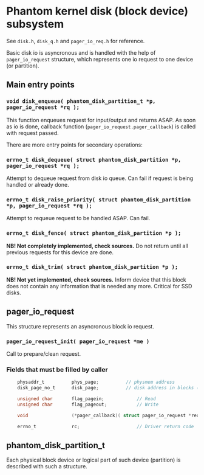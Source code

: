 # Phantom kernel disk (block device) subsystem

See ```disk.h```, ```disk_q.h``` and ```pager_io_req.h``` for reference.

Basic disk io is asyncronous and is handled with the help of ```pager_io_request``` structure, which represents one io request to one device (or partition).

## Main entry points

### ```void disk_enqueue( phantom_disk_partition_t *p, pager_io_request *rq );```

This function enqueues request for input/output and returns ASAP. As soon as io is done, callback function (```pager_io_request.pager_callback```) is called with request passed.

There are more entry points for secondary operations:

### ```errno_t disk_dequeue( struct phantom_disk_partition *p, pager_io_request *rq );```

Attempt to dequeue request from disk io queue. Can fail if request is being handled or already done.

### ```errno_t disk_raise_priority( struct phantom_disk_partition *p, pager_io_request *rq );```

Attempt to requeue request to be handled ASAP. Can fail.

### ```errno_t disk_fence( struct phantom_disk_partition *p );```

**NB! Not completely implemented, check sources.** Do not return until all previous requests for this device are done.

### ```errno_t disk_trim( struct phantom_disk_partition *p );```

**NB! Not yet implemented, check sources.** Inform device that this block does not contain any information that is needed any more. Critical for SSD disks.

## pager_io_request

This structure represents an asyncronous block io request.

### ```pager_io_request_init( pager_io_request *me )```

Call to prepare/clean request.

### Fields that must be filled by caller

```c
    physaddr_t          phys_page;        	// physmem address
    disk_page_no_t      disk_page;        	// disk address in blocks (4096 bytes usually)

    unsigned char       flag_pagein;            // Read
    unsigned char       flag_pageout;           // Write

    void                (*pager_callback)( struct pager_io_request *req, int write );

    errno_t             rc;                     // Driver return code
```

## phantom_disk_partition_t

Each physical block device or logical part of such device (partition) is described with such a structure.

